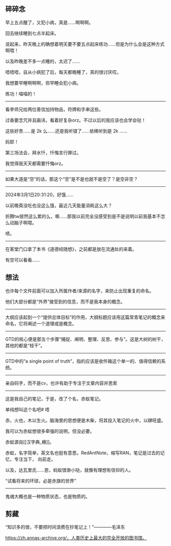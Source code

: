 ## 碎碎念

早上五点醒了，又犯小病，真是……啊啊啊。

回去继续睡到七点半起床。

说起来，昨天晚上的确想着明天要不要五点起床练功……但是为什么会是这种方式啊喂！

以及昨晚差不多一点睡的，太迟了……

唔唔唔，自从小病犯了后，每天都晚睡了，真的很讨厌哎。

我想要早睡啊啊啊，但早睡会犯小病。

练功！喵喵的！

---

看李师兄给两位善信加持物品，符牌和手串这些。

过香要念咒并且画讳，看着好复杂orz。不过以后的我应该也会学会哒！

这些好贵……是 2k 么……还是我听错了……依稀听到是 2k ……

妈耶！

第三场法会，拜水忏，忏悔言行罪过。

我觉得我天天都需要忏悔orz。

---

如果大道是“空”的话，那这个“空”是不是也就不是空了？是空非空？

--- 

2024年3月1日20:31:20，好饿……

以前晚斋没吃也没这么饿，最近几天能量消耗这么大？

折腾tw居然这么累的么，嘶……那我以前完全没感受到是不是说明以前我基本不怎么动脑子啊喂。

啧。

---

在客堂门口拿了本书《道德经随想》，之前都是放在流通处的来着。

有空可以看看……

## 想法

也许每个文件前面可以加入所属作者/来源的名字，来防止出现重复的命名。

他们大部分都是“外界”接受到的信息，而不是我本身的概念。

---

大纲应该起到一个“提供总体目标”的作用，大纲标题应该用这篇常青笔记的概念来命名，它将阐述一个道理或是概念。

---

GTD的核心便是那五个步骤“捕捉、阐明、整理、反思、参与”。这是大树的树干，其他的都是“枝干”。

---

GTD中的“a single point of truth”，指的应该是收件箱这个单一的、值得信赖的系统。

---

亲自码字，而不是cv，也许有助于专注于文章内容并思索

---

这是我自己的笔记，于是，改了个名，赤蚁笔记。

单纯想叫这个名吧# 唔

赤，火也，木以生火。脑海里的思想便是木柴，将其投入笔记的火中，以肆旺盛。

我可以为赤蚁想很多牵强的说明，但没必要。

赤蚁源自[[汉字典_檙]]。

赤蚁，名字简单，英文名也挺有意思。RedAntNote，缩写RAN，笔记是过去的记忆，专注当下， 向前走。

以及，达瓦里氏……恩，蚂蚁很渺小哒，就像有理想有信仰的人。

“试看将来的环球，必是赤旗的世界”

---

鬼魂大概也是一种物质状态，也是物质的。


## 剪藏

“知识多的很，不要把时间浪费在抄笔记上！”————毛泽东

https://zh.annas-archive.org/，人类历史上最大的完全开放的图书馆。
